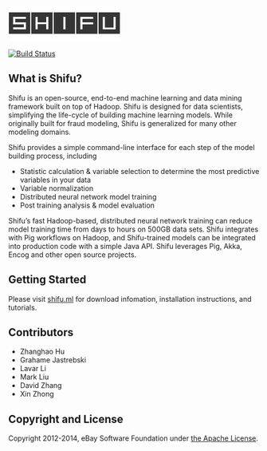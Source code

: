 [<img src="images/logo/shifu.png" alt="Shifu">](http://shifu.ml)

[![Build Status](https://travis-ci.org/ShifuML/shifu.svg?branch=master)](https://travis-ci.org/ShifuML/shifu)

## What is Shifu?
Shifu is an open-source, end-to-end machine learning and data mining framework built on top of Hadoop. Shifu is designed for data scientists, simplifying the life-cycle of building machine learning models. While originally built for fraud modeling, Shifu is generalized for many other modeling domains.

Shifu provides a simple command-line interface for each step of the model building process, including

* Statistic calculation & variable selection to determine the most predictive variables in your data
* Variable normalization
* Distributed neural network model training
* Post training analysis & model evaluation

Shifu’s fast Hadoop-based, distributed neural network training can reduce model training time from days to hours on 500GB data sets. Shifu integrates with Pig workflows on Hadoop, and Shifu-trained models can be integrated into production code with a simple Java API. Shifu leverages Pig, Akka, Encog and other open source projects.

## Getting Started

Please visit [shifu.ml](http://shifu.ml) for download infomation, installation instructions, and tutorials.

## Contributors

 - Zhanghao Hu
 - Grahame Jastrebski
 - Lavar Li
 - Mark Liu
 - David Zhang
 - Xin Zhong

## Copyright and License

Copyright 2012-2014, eBay Software Foundation under [the Apache License](LICENSE.txt).
